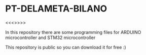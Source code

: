 # PT-DELAMETA-BILANO
<<<<Arduino and STM32 Programming Training with Mr. Iwan Cilibur >>>>>


In this repository there are some programming files for ARDUINO microcontroller and STM32 microcontroller


This repository is public so you can download it for free :)
